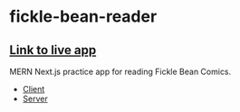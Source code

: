 # fickle-bean-reader
## [Link to live app](https://fickle-bean-reader-client-97a9ada02ac0.herokuapp.com/)

MERN Next.js practice app for reading Fickle Bean Comics.

- [Client](/client/README.md)
- [Server](/server/README.md)
